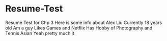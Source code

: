 # Resume-Test
Resume Test for Chp 3
Here is some info about Alex Liu
Currently 18 years old
Am a guy
Likes Games and Netflix
Has Hobby of Photography and Tennis
Asian
Yeah pretty much it
